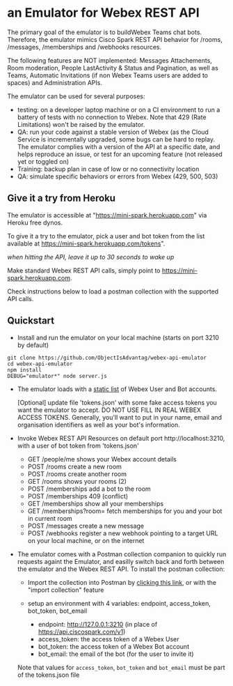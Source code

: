 # an Emulator for Webex REST API

The primary goal of the emulator is to buildWebex Teams chat bots.
Therefore, the emulator mimics Cisco Spark REST API behavior for /rooms, /messages, /memberships and /webhooks resources.

The following features are NOT implemented: Messages Attachements, Room moderation, People LastActivity & Status and Pagination, as well as Teams, Automatic Invitations (if non Webex Teams users are added to spaces) and Administration APIs. 

The emulator can be used for several purposes:
- testing: on a developer laptop machine or on a CI environment to run a battery of tests with no connection to Webex. Note that 429 (Rate Limitations) won't be raised by the emulator.
- QA: run your code against a stable version of Webex (as the Cloud Service is incrementally upgraded, some bugs can be hard to replay. The emulator complies with a version of the API at a specific date, and helps reproduce an issue, or test for an upcoming feature (not released yet or toggled on)
- Training: backup plan in case of low or no connectivity location
- QA: simulate specific behaviors or errors from Webex (429, 500, 503)


## Give it a try from Heroku

The emulator is accessible at "https://mini-spark.herokuapp.com" via Heroku free dynos.

To give it a try to the emulator, pick a user and bot token from the list available at https://mini-spark.herokuapp.com/tokens".

_when hitting the API, leave it up to 30 seconds to wake up_

Make standard Webex REST API calls, simply point to https://mini-spark.herokuapp.com.

Check instructions below to load a postman collection with the supported API calls.


## Quickstart

- Install and run the emulator on your local machine (starts on port 3210 by default)

```shell
git clone https://github.com/ObjectIsAdvantag/webex-api-emulator
cd webex-api-emulator
npm install
DEBUG="emulator*" node server.js
```


- The emulator loads with a [static list](tokens.json) of Webex User and Bot accounts.

    [Optional] update file 'tokens.json' with some fake access tokens you want the emulator to accept. 
    DO NOT USE FILL IN REAL WEBEX ACCESS TOKENS.
    Generally, you'll want to put in your name, email and organisation identifiers as well as your bot's information. 
    

- Invoke Webex REST API Resources on default port http://localhost:3210, with a user of bot token from 'tokens.json'

   - GET  /people/me           shows your Webex account details
   - POST /rooms               create a new room
   - POST /rooms               create another room
   - GET  /rooms               shows your rooms (2)
   - POST /memberships         add a bot to the room
   - POST /memberships         409 (conflict)
   - GET  /memberships         show all your memberships
   - GET  /memberships?room=   fetch memberships for you and your bot in current room
   - POST /messages            create a new message
   - POST /webhooks            register a new webhook pointing to a target URL on your local machine, or on the internet


- The emulator comes with a Postman collection companion to quickly run requests againt the Emulator, and easilly switch back and forth between the emulator and the Webex REST API. To install the postman collection:

    - Import the collection into Postman by [clicking this link](https://www.getpostman.com/collections/c76412ea237207555b57), or with the "import collection" feature
    
    - setup an environment with 4 variables: endpoint, access_token, bot_token, bot_email
       - endpoint: http://127.0.0.1:3210 (in place of https://api.ciscospark.com/v1)
       - access_token: the access token of a Webex User
       - bot_token: the access token of a Webex Bot account
       - bot_email: the email of the bot (for the user to invite it)

    Note that values for `access_token`, `bot_token` and `bot_email` must be part of the tokens.json file
